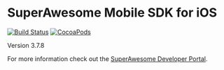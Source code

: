 SuperAwesome Mobile SDK for iOS
===============================

[![Build Status](https://travis-ci.org/SuperAwesomeLTD/sa-mobile-sdk-ios.svg)](https://travis-ci.org/SuperAwesomeLTD/sa-mobile-sdk-ios)
[![CocoaPods](https://img.shields.io/cocoapods/v/SuperAwesome.svg?style=flat)](http://cocoapods.org/?q=name%3Asuperawesome)

Version 3.7.8

For more information check out the [SuperAwesome Developer Portal](http://developers.superawesome.tv/docs/iossdk).
